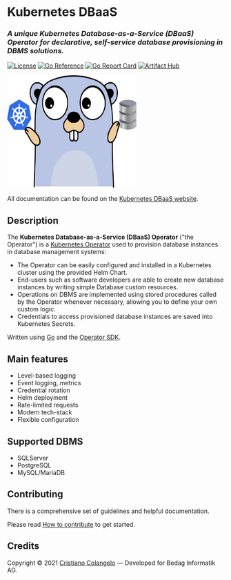 # Kubernetes DBaaS
### *A unique Kubernetes Database-as-a-Service (DBaaS) Operator for declarative, self-service database provisioning in DBMS solutions.*

[![License](https://img.shields.io/badge/License-Apache%202.0-blue.svg)](https://opensource.org/licenses/Apache-2.0)
[![Go Reference](https://pkg.go.dev/badge/github.com/bedag/kubernetes-dbaas.svg)](https://pkg.go.dev/github.com/bedag/kubernetes-dbaas)
[![Go Report Card](https://goreportcard.com/badge/github.com/bedag/kubernetes-dbaas)](https://goreportcard.com/report/github.com/bedag/kubernetes-dbaas)
[![Artifact Hub](https://img.shields.io/endpoint?url=https://artifacthub.io/badge/repository/kubernetes-dbaas)](https://artifacthub.io/packages/search?repo=kubernetes-dbaas)

<img alt="Kubernetes DBaaS Logo" src="website/static/img/logo.svg" width="300" height="260">

All documentation can be found on the [Kubernetes DBaaS website](https://bedag.github.io/kubernetes-dbaas).

## Description

The **Kubernetes Database-as-a-Service (DBaaS) Operator** ("the Operator") is a [Kubernetes
Operator](https://kubernetes.io/docs/concepts/extend-kubernetes/operator/) used
to provision database instances in database management systems:

- The Operator can be easily configured and installed in a Kubernetes cluster
  using the provided Helm Chart.
- End-users such as software developers are able to create new database
  instances by writing simple Database custom resources.
- Operations on DBMS are implemented using stored procedures called by the
  Operator whenever necessary, allowing you to define your own custom logic.
- Credentials to access provisioned database instances are saved into Kubernetes
  Secrets.
  
Written using [Go](https://go.dev/) and the [Operator SDK](https://github.com/operator-framework/operator-sdk).
  
## Main features

- Level-based logging
- Event logging, metrics
- Credential rotation
- Helm deployment
- Rate-limited requests
- Modern tech-stack
- Flexible configuration

## Supported DBMS

- SQLServer
- PostgreSQL
- MySQL/MariaDB

## Contributing

There is a comprehensive set of guidelines and helpful documentation.

Please read [How to contribute](https://bedag.github.io/kubernetes-dbaas/docs/contributing/how-to-contribute) to get started.

## Credits

Copyright © 2021 [Cristiano Colangelo](https://github.com/criscola) —
Developed for Bedag Informatik AG.
